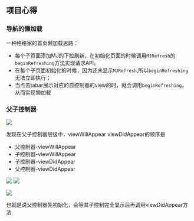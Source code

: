 ## 项目心得


### 导航的懒加载

一种格格家的首页懒加载思路：

* 每个子页面添加MJ的下拉刷新，在初始化页面的时候调用`MJRefresh`的`beginRefreshing`方法实现请求API。
* 在每个子页面初始化的时候，因为还未显示`MJRefresh`,所以`beginRefreshing`无法立即执行；
* 当点击tabar展示对应的自控制器的view的时，就会调用`beginRefreshing`，从而实现懒加载



### 父子控制器

![](https://i.loli.net/2018/11/01/5bda6e1f95c7b.jpg)

发现在父子控制器层级中，viewWillAppear  viewDidAppear的顺序是

* 父控制器-viewWillAppear
* 子控制器-viewWillAppear
* 子控制器-viewDidAppear
* 父控制器-viewDidAppear

![](https://i.loli.net/2018/11/01/5bda6d5712fd0.jpg)
![](https://i.loli.net/2018/11/01/5bda6d752be2f.jpg)

![](https://i.loli.net/2018/11/01/5bda6d4b26216.jpg)

也就是说父控制器先初始化，会等其子控制完全显示后再调用viewDidAppear方法



